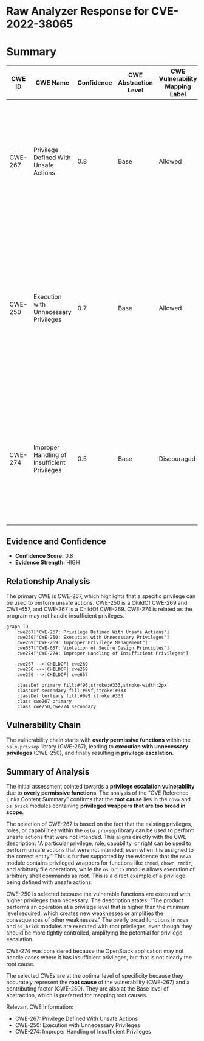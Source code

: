 # Raw Analyzer Response for CVE-2022-38065

# Summary
| CWE ID | CWE Name | Confidence | CWE Abstraction Level | CWE Vulnerability Mapping Label | CWE-Vulnerability Mapping Notes |
|---|---|---|---|---|---|
| CWE-267 | Privilege Defined With Unsafe Actions | 0.8 | Base | Allowed | Primary CWE. The vulnerability stems from overly permissive functions that allow for actions that should be tightly controlled, ultimately leading to privilege escalation. |
| CWE-250 | Execution with Unnecessary Privileges | 0.7 | Base | Allowed | Secondary CWE. The overly permissive functions within `oslo.privsep`, `nova`, and `os_brick` are executed with higher privileges than necessary, which creates new weaknesses and amplifies the consequences of other weaknesses. |
| CWE-274 | Improper Handling of Insufficient Privileges | 0.5 | Base | Discouraged | Secondary CWE. This is a possible weakness where the product does not handle or incorrectly handles when it has insufficient privileges to perform an operation, leading to resultant weaknesses. |

## Evidence and Confidence

*   **Confidence Score:** 0.8
*   **Evidence Strength:** HIGH

## Relationship Analysis
The primary CWE is CWE-267, which highlights that a specific privilege can be used to perform unsafe actions. CWE-250 is a ChildOf CWE-269 and CWE-657, and CWE-267 is a ChildOf CWE-269. CWE-274 is related as the program may not handle insufficient privileges.

```mermaid
graph TD
    cwe267["CWE-267: Privilege Defined With Unsafe Actions"]
    cwe250["CWE-250: Execution with Unnecessary Privileges"]
    cwe269["CWE-269: Improper Privilege Management"]
    cwe657["CWE-657: Violation of Secure Design Principles"]
    cwe274["CWE-274: Improper Handling of Insufficient Privileges"]

    cwe267 -->|CHILDOF| cwe269
    cwe250 -->|CHILDOF| cwe269
    cwe250 -->|CHILDOF| cwe657
    
    classDef primary fill:#f96,stroke:#333,stroke-width:2px
    classDef secondary fill:#69f,stroke:#333
    classDef tertiary fill:#9e9,stroke:#333
    class cwe267 primary
    class cwe250,cwe274 secondary
```

## Vulnerability Chain
The vulnerability chain starts with **overly permissive functions** within the `oslo.privsep` library (CWE-267), leading to **execution with unnecessary privileges** (CWE-250), and finally resulting in **privilege escalation**.

## Summary of Analysis
The initial assessment pointed towards a **privilege escalation vulnerability** due to **overly permissive functions**. The analysis of the "CVE Reference Links Content Summary" confirms that the **root cause** lies in the `nova` and `os_brick` modules containing **privileged wrappers that are too broad in scope**.

The selection of CWE-267 is based on the fact that the existing privileges, roles, or capabilities within the `oslo.privsep` library can be used to perform unsafe actions that were not intended. This aligns directly with the CWE description: "A particular privilege, role, capability, or right can be used to perform unsafe actions that were not intended, even when it is assigned to the correct entity." This is further supported by the evidence that the `nova` module contains privileged wrappers for functions like `chmod`, `chown`, `rmdir`, and arbitrary file operations, while the `os_brick` module allows execution of arbitrary shell commands as root. This is a direct example of a privilege being defined with unsafe actions.

CWE-250 is selected because the vulnerable functions are executed with higher privileges than necessary. The description states: "The product performs an operation at a privilege level that is higher than the minimum level required, which creates new weaknesses or amplifies the consequences of other weaknesses." The overly broad functions in `nova` and `os_brick` modules are executed with root privileges, even though they should be more tightly controlled, amplifying the potential for privilege escalation.

CWE-274 was considered because the OpenStack application may not handle cases where it has insufficient privileges, but that is not clearly the root cause.

The selected CWEs are at the optimal level of specificity because they accurately represent the **root cause** of the vulnerability (CWE-267) and a contributing factor (CWE-250). They are also at the Base level of abstraction, which is preferred for mapping root causes.

Relevant CWE Information:
- CWE-267: Privilege Defined With Unsafe Actions
- CWE-250: Execution with Unnecessary Privileges
- CWE-274: Improper Handling of Insufficient Privileges